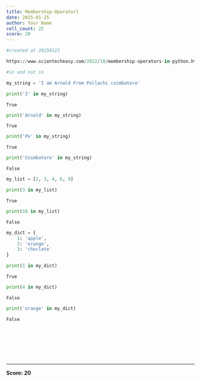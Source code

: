 ```yaml
---
title: Membership-Operator1
date: 2025-01-25
author: Your Name
cell_count: 22
score: 20
---
```


```python
#created at 20250123
```


```python
https://www.scientecheasy.com/2022/10/membership-operators-in-python.html/
```


```python
#in and not in
```


```python
my_string = 'I am Arnald From Pollachi coimbatore'
```


```python
print('I' in my_string)
```

    True



```python
print('Arnald' in my_string)
```

    True



```python
print('Po' in my_string) 
```

    True



```python
print('Coimbatore' in my_string)
```

    False



```python
my_list = [2, 3, 4, 6, 9]
```


```python
print(3 in my_list)
```

    True



```python
print(10 in my_list)
```

    False



```python
my_dict = {
    1: 'apple',
    2: 'orange',
    3: 'choclate'
}
```


```python
print(1 in my_dict)
```

    True



```python
print(4 in my_dict)
```

    False



```python
print('orange' in my_dict)
```

    False



```python

```


```python

```


```python

```


```python

```


```python

```


```python

```


```python

```


---
**Score: 20**